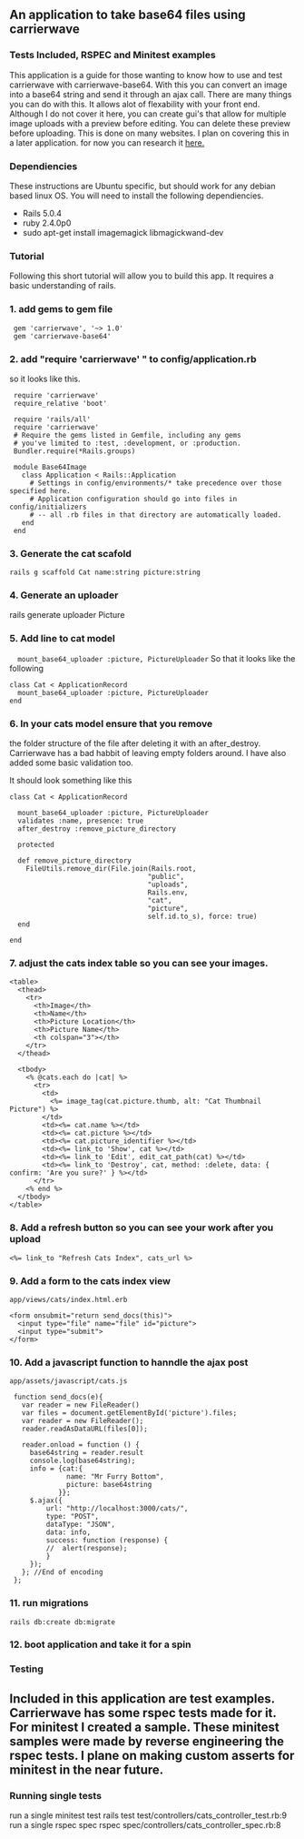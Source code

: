 ## An application to take base64 files using carrierwave
### Tests Included, RSPEC and Minitest examples

This application is a guide for those wanting to know how to use and test carrierwave with carrierwave-base64.
With this you can convert an image into a base64 string and send it through an ajax call.
There are many things you can do with this. It allows alot of flexability with your front end.
Although I do not cover it here, you can create gui's that allow for multiple image uploads with a preview before editing.
You can delete these preview before uploading. This is done on many websites. I plan on covering this in a later application. for now you can research it [here.](https://github.com/kripken/sql.js/wiki/Display-an-image-stored-in-a-BLOB-in-a-browser)  

### Dependiencies
These instructions are Ubuntu specific, but should work for any debian based linux OS.
You will need to install the following dependiencies.

- Rails 5.0.4
- ruby 2.4.0p0
- sudo apt-get install imagemagick libmagickwand-dev


### Tutorial
Following this short tutorial will allow you to build this app. It requires a basic understanding of rails.

### 1. add gems to gem file
```
 gem 'carrierwave', '~> 1.0'
 gem 'carrierwave-base64'
```
### 2. add "require 'carrierwave' " to config/application.rb
so it looks like this.
```
 require 'carrierwave'
 require_relative 'boot'

 require 'rails/all'
 require 'carrierwave'
 # Require the gems listed in Gemfile, including any gems
 # you've limited to :test, :development, or :production.
 Bundler.require(*Rails.groups)

 module Base64Image
   class Application < Rails::Application
     # Settings in config/environments/* take precedence over those specified here.
     # Application configuration should go into files in config/initializers
     # -- all .rb files in that directory are automatically loaded.
   end
 end
```
### 3. Generate the cat scafold

```rails g scaffold Cat name:string picture:string```

### 4. Generate an uploader

rails generate uploader Picture

### 5. Add line to cat model
```  mount_base64_uploader :picture, PictureUploader```
So that it looks like the following
```
class Cat < ApplicationRecord
  mount_base64_uploader :picture, PictureUploader
end
```
### 6. In your cats model ensure that you remove
the folder structure of the file after deleting it with an after_destroy.
Carrierwave has a bad habbit of leaving empty folders around.
I have also added some basic validation too.

It should look something like this
```
class Cat < ApplicationRecord

  mount_base64_uploader :picture, PictureUploader
  validates :name, presence: true
  after_destroy :remove_picture_directory

  protected

  def remove_picture_directory
    FileUtils.remove_dir(File.join(Rails.root,
                                  "public",
                                  "uploads",
                                  Rails.env,
                                  "cat",
                                  "picture",
                                  self.id.to_s), force: true)
  end

end
```
### 7. adjust the cats index table so you can see your images.
```
<table>
  <thead>
    <tr>
      <th>Image</th>
      <th>Name</th>
      <th>Picture Location</th>
      <th>Picture Name</th>
      <th colspan="3"></th>
    </tr>
  </thead>

  <tbody>
    <% @cats.each do |cat| %>
      <tr>
        <td>
          <%= image_tag(cat.picture.thumb, alt: "Cat Thumbnail Picture") %>
        </td>
        <td><%= cat.name %></td>
        <td><%= cat.picture %></td>
        <td><%= cat.picture_identifier %></td>
        <td><%= link_to 'Show', cat %></td>
        <td><%= link_to 'Edit', edit_cat_path(cat) %></td>
        <td><%= link_to 'Destroy', cat, method: :delete, data: { confirm: 'Are you sure?' } %></td>
      </tr>
    <% end %>
  </tbody>
</table>
```

### 8. Add a refresh button so you can see your work after you upload
```<%= link_to "Refresh Cats Index", cats_url %>```
### 9. Add a form to the cats index view
```app/views/cats/index.html.erb```
```
<form onsubmit="return send_docs(this)">
  <input type="file" name="file" id="picture">
  <input type="submit">
</form>
```
### 10. Add a javascript function to hanndle the ajax post
```app/assets/javascript/cats.js```
```
 function send_docs(e){
   var reader = new FileReader()
   var files = document.getElementById('picture').files;
   var reader = new FileReader();
   reader.readAsDataURL(files[0]);

   reader.onload = function () {
     base64string = reader.result
     console.log(base64string);
     info = {cat:{
              name: "Mr Furry Bottom",
              picture: base64string
            }};
     $.ajax({
         url: "http://localhost:3000/cats/",
         type: "POST",
         dataType: "JSON",
         data: info,
         success: function (response) {
         //  alert(response);
         }
     });
   }; //End of encoding
 };
```


### 11. run migrations
```rails db:create db:migrate```

### 12. boot application and take it for a spin

### Testing

Included in this application are test examples.
Carrierwave has some rspec tests made for it.
For minitest I created a sample.
These minitest samples were made by reverse engineering the rspec tests.
I plane on making custom asserts for minitest in the near future.
-----------------
### Running single tests 

run a single minitest test
rails test test/controllers/cats_controller_test.rb:9
run a single rspec spec
rspec spec/controllers/cats_controller_spec.rb:8
